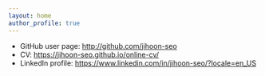 ```yaml
---
layout: home
author_profile: true
---
```


- GitHub user page: http://github.com/jihoon-seo
- CV: https://jihoon-seo.github.io/online-cv/
- LinkedIn profile: https://www.linkedin.com/in/jihoon-seo/?locale=en_US